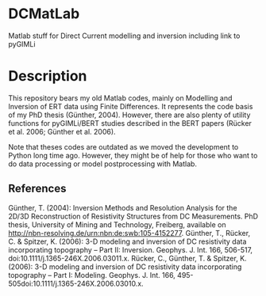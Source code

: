 # DCMatLab
Matlab stuff for Direct Current modelling and inversion including link to pyGIMLi

# Description
This repository bears my old Matlab codes, mainly on Modelling and Inversion of ERT data using Finite Differences. It represents the code basis of my PhD thesis (Günther, 2004). However, there are also plenty of utility functions for pyGIMLi/BERT studies described in the BERT papers (Rücker et al. 2006; Günther et al. 2006). 

Note that theses codes are outdated as we moved the development to Python long time ago. However, they might be of help for those who want to do data processing or model postprocessing with Matlab.

## References
Günther, T. (2004): Inversion Methods and Resolution Analysis for the 2D/3D Reconstruction of Resistivity Structures from DC Measurements. PhD thesis, University of Mining and Technology, Freiberg, available on http://nbn-resolving.de/urn:nbn:de:swb:105-4152277.
Günther, T., Rücker, C. & Spitzer, K. (2006): 3-D modeling and inversion of DC resistivity data incorporating topography – Part II: Inversion. Geophys. J. Int. 166, 506-517, doi:10.1111/j.1365-246X.2006.03011.x.
Rücker, C., Günther, T. & Spitzer, K. (2006): 3-D modeling and inversion of DC resistivity data incorporating topography – Part I: Modeling. Geophys. J. Int. 166, 495-505doi:10.1111/j.1365-246X.2006.03010.x.